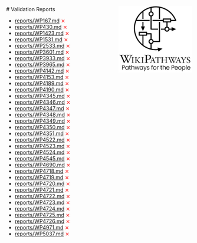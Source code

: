 <img style="float: right; width: 200px" src="logo.png" />
# Validation Reports

* [reports/WP167.md](reports/WP167.md) <span style="color:red">⨯</span>
* [reports/WP430.md](reports/WP430.md) <span style="color:red">⨯</span>
* [reports/WP1423.md](reports/WP1423.md) <span style="color:red">⨯</span>
* [reports/WP1531.md](reports/WP1531.md) <span style="color:red">⨯</span>
* [reports/WP2533.md](reports/WP2533.md) <span style="color:red">⨯</span>
* [reports/WP3601.md](reports/WP3601.md) <span style="color:red">⨯</span>
* [reports/WP3933.md](reports/WP3933.md) <span style="color:red">⨯</span>
* [reports/WP3965.md](reports/WP3965.md) <span style="color:red">⨯</span>
* [reports/WP4142.md](reports/WP4142.md) <span style="color:red">⨯</span>
* [reports/WP4153.md](reports/WP4153.md) <span style="color:red">⨯</span>
* [reports/WP4189.md](reports/WP4189.md) <span style="color:red">⨯</span>
* [reports/WP4190.md](reports/WP4190.md) <span style="color:red">⨯</span>
* [reports/WP4345.md](reports/WP4345.md) <span style="color:red">⨯</span>
* [reports/WP4346.md](reports/WP4346.md) <span style="color:red">⨯</span>
* [reports/WP4347.md](reports/WP4347.md) <span style="color:red">⨯</span>
* [reports/WP4348.md](reports/WP4348.md) <span style="color:red">⨯</span>
* [reports/WP4349.md](reports/WP4349.md) <span style="color:red">⨯</span>
* [reports/WP4350.md](reports/WP4350.md) <span style="color:red">⨯</span>
* [reports/WP4351.md](reports/WP4351.md) <span style="color:red">⨯</span>
* [reports/WP4522.md](reports/WP4522.md) <span style="color:red">⨯</span>
* [reports/WP4523.md](reports/WP4523.md) <span style="color:red">⨯</span>
* [reports/WP4524.md](reports/WP4524.md) <span style="color:red">⨯</span>
* [reports/WP4545.md](reports/WP4545.md) <span style="color:red">⨯</span>
* [reports/WP4690.md](reports/WP4690.md) <span style="color:red">⨯</span>
* [reports/WP4718.md](reports/WP4718.md) <span style="color:red">⨯</span>
* [reports/WP4719.md](reports/WP4719.md) <span style="color:red">⨯</span>
* [reports/WP4720.md](reports/WP4720.md) <span style="color:red">⨯</span>
* [reports/WP4721.md](reports/WP4721.md) <span style="color:red">⨯</span>
* [reports/WP4722.md](reports/WP4722.md) <span style="color:red">⨯</span>
* [reports/WP4723.md](reports/WP4723.md) <span style="color:red">⨯</span>
* [reports/WP4724.md](reports/WP4724.md) <span style="color:red">⨯</span>
* [reports/WP4725.md](reports/WP4725.md) <span style="color:red">⨯</span>
* [reports/WP4726.md](reports/WP4726.md) <span style="color:red">⨯</span>
* [reports/WP4971.md](reports/WP4971.md) <span style="color:red">⨯</span>
* [reports/WP5037.md](reports/WP5037.md) <span style="color:red">⨯</span>
